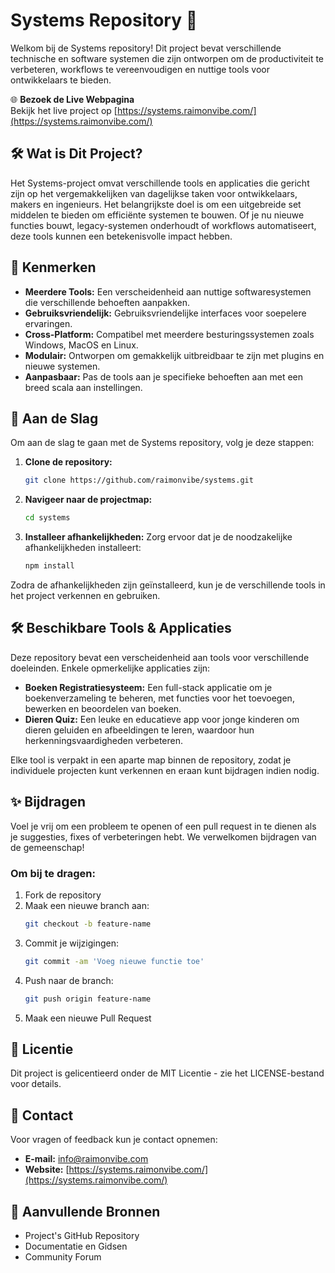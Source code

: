 # Systems Repository 🚀

Welkom bij de Systems repository! Dit project bevat verschillende technische en software systemen die zijn ontworpen om de productiviteit te verbeteren, workflows te vereenvoudigen en nuttige tools voor ontwikkelaars te bieden.

🌐 **Bezoek de Live Webpagina**  
Bekijk het live project op [https://systems.raimonvibe.com/](https://systems.raimonvibe.com/)

## 🛠️ Wat is Dit Project?

Het Systems-project omvat verschillende tools en applicaties die gericht zijn op het vergemakkelijken van dagelijkse taken voor ontwikkelaars, makers en ingenieurs. Het belangrijkste doel is om een uitgebreide set middelen te bieden om efficiënte systemen te bouwen. Of je nu nieuwe functies bouwt, legacy-systemen onderhoudt of workflows automatiseert, deze tools kunnen een betekenisvolle impact hebben.

## 🚀 Kenmerken

- **Meerdere Tools:** Een verscheidenheid aan nuttige softwaresystemen die verschillende behoeften aanpakken.
- **Gebruiksvriendelijk:** Gebruiksvriendelijke interfaces voor soepelere ervaringen.
- **Cross-Platform:** Compatibel met meerdere besturingssystemen zoals Windows, MacOS en Linux.
- **Modulair:** Ontworpen om gemakkelijk uitbreidbaar te zijn met plugins en nieuwe systemen.
- **Aanpasbaar:** Pas de tools aan je specifieke behoeften aan met een breed scala aan instellingen.

## 📂 Aan de Slag

Om aan de slag te gaan met de Systems repository, volg je deze stappen:

1. **Clone de repository:**
   ```bash
   git clone https://github.com/raimonvibe/systems.git
   ```
2. **Navigeer naar de projectmap:**
   ```bash
   cd systems
   ```
3. **Installeer afhankelijkheden:**
   Zorg ervoor dat je de noodzakelijke afhankelijkheden installeert:
   ```bash
   npm install
   ```

Zodra de afhankelijkheden zijn geïnstalleerd, kun je de verschillende tools in het project verkennen en gebruiken.

## 🛠️ Beschikbare Tools & Applicaties

Deze repository bevat een verscheidenheid aan tools voor verschillende doeleinden. Enkele opmerkelijke applicaties zijn:

- **Boeken Registratiesysteem:** Een full-stack applicatie om je boekenverzameling te beheren, met functies voor het toevoegen, bewerken en beoordelen van boeken.
- **Dieren Quiz:** Een leuke en educatieve app voor jonge kinderen om dieren geluiden en afbeeldingen te leren, waardoor hun herkenningsvaardigheden verbeteren.

Elke tool is verpakt in een aparte map binnen de repository, zodat je individuele projecten kunt verkennen en eraan kunt bijdragen indien nodig.

## ✨ Bijdragen

Voel je vrij om een probleem te openen of een pull request in te dienen als je suggesties, fixes of verbeteringen hebt. We verwelkomen bijdragen van de gemeenschap!

### Om bij te dragen:

1. Fork de repository
2. Maak een nieuwe branch aan: 
   ```bash
   git checkout -b feature-name
   ```
3. Commit je wijzigingen: 
   ```bash
   git commit -am 'Voeg nieuwe functie toe'
   ```
4. Push naar de branch: 
   ```bash
   git push origin feature-name
   ```
5. Maak een nieuwe Pull Request

## 📜 Licentie

Dit project is gelicentieerd onder de MIT Licentie - zie het LICENSE-bestand voor details.

## 🤝 Contact

Voor vragen of feedback kun je contact opnemen:

- **E-mail:** info@raimonvibe.com
- **Website:** [https://systems.raimonvibe.com/](https://systems.raimonvibe.com/)

## 🔗 Aanvullende Bronnen

- Project's GitHub Repository
- Documentatie en Gidsen
- Community Forum
